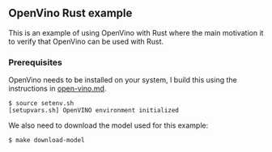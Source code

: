 ## OpenVino Rust example
This is an example of using OpenVino with Rust where the main motivation it to
verify that OpenVino can be used with Rust.

### Prerequisites
OpenVino needs to be installed on your system, I build this using the
instructions in [open-vino.md](../../../open-vino.md).

```console
$ source setenv.sh
[setupvars.sh] OpenVINO environment initialized
```

We also need to download the model used for this example:
```console
$ make download-model
```
